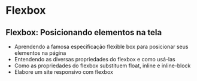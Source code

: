 # Flexbox
## Flexbox: Posicionando elementos na tela

* Aprendendo a famosa especificação flexible box para posicionar seus elementos na página
* Entendendo as diversas propriedades do flexbox e como usá-las
* Como as propriedades do flexbox substituem float, inline e inline-block
* Elabore um site responsivo com flexbox
